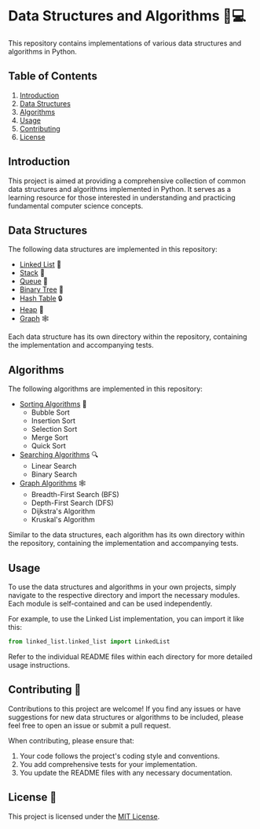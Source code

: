 # Data Structures and Algorithms 🧠💻

This repository contains implementations of various data structures and algorithms in Python. 

## Table of Contents

1. [Introduction](#introduction)
2. [Data Structures](#data-structures)
3. [Algorithms](#algorithms)
4. [Usage](#usage)
5. [Contributing](#contributing)
6. [License](#license)

## Introduction 

This project is aimed at providing a comprehensive collection of common data structures and algorithms implemented in Python. It serves as a learning resource for those interested in understanding and practicing fundamental computer science concepts. 

## Data Structures 

The following data structures are implemented in this repository:

- [Linked List](./linked_list/) 🔗
- [Stack](./stack/) 🔺
- [Queue](./queue/) 🔁
- [Binary Tree](./binary_tree/) 🌳
- [Hash Table](./hash_table/) 🔒
- [Heap](./heap/) 🗻
- [Graph](./graph/) 🕸️

Each data structure has its own directory within the repository, containing the implementation and accompanying tests.

## Algorithms

The following algorithms are implemented in this repository:

- [Sorting Algorithms](./sorting/) 🔢
  - Bubble Sort
  - Insertion Sort
  - Selection Sort
  - Merge Sort
  - Quick Sort
- [Searching Algorithms](./searching/) 🔍
  - Linear Search
  - Binary Search
- [Graph Algorithms](./graph/) 🕸️
  - Breadth-First Search (BFS)
  - Depth-First Search (DFS)
  - Dijkstra's Algorithm
  - Kruskal's Algorithm

Similar to the data structures, each algorithm has its own directory within the repository, containing the implementation and accompanying tests.

## Usage

To use the data structures and algorithms in your own projects, simply navigate to the respective directory and import the necessary modules. Each module is self-contained and can be used independently.

For example, to use the Linked List implementation, you can import it like this:

```python
from linked_list.linked_list import LinkedList
```

Refer to the individual README files within each directory for more detailed usage instructions.

## Contributing 🤝

Contributions to this project are welcome! If you find any issues or have suggestions for new data structures or algorithms to be included, please feel free to open an issue or submit a pull request.

When contributing, please ensure that:

1. Your code follows the project's coding style and conventions.
2. You add comprehensive tests for your implementation.
3. You update the README files with any necessary documentation.

## License 📜

This project is licensed under the [MIT License](LICENSE).
